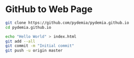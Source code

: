 # GitHub to Web Page

```sh
git clone https://github.com/pydemia/pydemia.github.io
cd pydemia.github.io

echo "Hello World" > index.html
git add --all
git commit -m "Initial commit"
git push -u origin master

```
